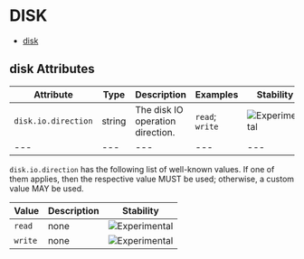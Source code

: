 
<!--- Hugo front matter used to generate the website version of this page:
--->

# DISK

- [disk](#disk)


## disk Attributes

| Attribute  | Type | Description  | Examples  | Stability |
|---|---|---|---|---|
| `disk.io.direction` |  string | The disk IO operation direction.  | `read`; `write` | ![Experimental](https://img.shields.io/badge/-experimental-blue) |
|---|---|---|---|---|


`disk.io.direction` has the following list of well-known values. If one of them applies, then the respective value MUST be used; otherwise, a custom value MAY be used.

| Value  | Description | Stability |
|---|---|---|
| `read` | none |  ![Experimental](https://img.shields.io/badge/-experimental-blue) |
| `write` | none |  ![Experimental](https://img.shields.io/badge/-experimental-blue) |

